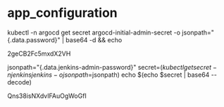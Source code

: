 # app_configuration

kubectl -n argocd get secret argocd-initial-admin-secret -o jsonpath="{.data.password}" | base64 -d && echo

2geCB2Fc5mxdX2VH

jsonpath="{.data.jenkins-admin-password}"
secret=$(kubectl get secret -n jenkins jenkins -o jsonpath=$jsonpath)
echo $(echo $secret | base64 --decode)

Qns38isNXdvIFAuOgWoGfI